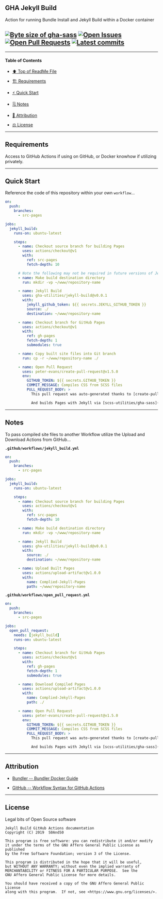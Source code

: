 ## GHA Jekyll Build
[heading__title]:
  #gha-sass
  "&#x2B06; Top of ReadMe File"


Action for running Bundle Install and Jekyll Build within a Docker container


## [![Byte size of gha-sass][badge__master__gha_sass__source_code]][gha_sass__master__source_code] [![Open Issues][badge__issues__gha_sass]][issues__gha_sass] [![Open Pull Requests][badge__pull_requests__gha_sass]][pull_requests__gha_sass] [![Latest commits][badge__commits__gha_sass__master]][commits__gha_sass__master]


------


#### Table of Contents


- [:arrow_up: Top of ReadMe File][heading__title]

- [:building_construction: Requirements][heading__requirements]

- [:zap: Quick Start][heading__quick_start]

- [&#x1F5D2; Notes][notes]

- [:card_index: Attribution][heading__attribution]

- [:balance_scale: License][heading__license]


------



## Requirements
[heading__requirements]:
  #requirements
  "&#x1F3D7; "


Access to GitHub Actions if using on GitHub, or Docker knowhow if utilizing privately.


___


## Quick Start
[heading__quick_start]:
  #quick-start
  "&#9889; Perhaps as easy as one, 2.0,..."


Reference the code of this repository within your own `workflow`...


```YAML
on:
  push:
    branches:
      - src-pages

jobs:
  jekyll_build:
    runs-on: ubuntu-latest

    steps:
      - name: Checkout source branch for building Pages
        uses: actions/checkout@v1
        with:
          ref: src-pages
          fetch-depth: 10

      # Note the following may not be required in future versions of Jekyll Build Actions
      - name: Make build destination directory
        run: mkdir -vp ~/www/repository-name

      - name: Jekyll Build
        uses: gha-utilities/jekyll-build@v0.0.1
        with:
          jekyll_github_token: ${{ secrets.JEKYLL_GITHUB_TOKEN }}
          source: ./
          destination: ~/www/repository-name

      - name: Checkout branch for GitHub Pages
        uses: actions/checkout@v1
        with:
          ref: gh-pages
          fetch-depth: 1
          submodules: true

      - name: Copy built site files into Git branch
        run: cp -r ~/www/repository-name ./

      - name: Open Pull Request
        uses: peter-evans/create-pull-request@v1.5.0
        env:
          GITHUB_TOKEN: ${{ secrets.GITHUB_TOKEN }}
          COMMIT_MESSAGE: Compiles CSS from SCSS files
          PULL_REQUEST_BODY: >
            This pull request was auto-generated thanks to [create-pull-request](https://github.com/peter-evans/create-pull-request)

            And builds Pages with Jekyll via [scss-utilities/gha-sass](https://github.com/gha-utilities/jekyll-build)
```


___


## Notes
[notes]:
  #notes
  "&#x1F5D2; Additional notes and links that may be worth clicking in the future"


To pass compiled site files to another Workflow utilize the Upload and Download Actions from GitHub...


**`.github/workflows/jekyll_build.yml`**


```YAML
on:
  push:
    branches:
      - src-pages

jobs:
  jekyll_build:
    runs-on: ubuntu-latest

    steps:
      - name: Checkout source branch for building Pages
        uses: actions/checkout@v1
        with:
          ref: src-pages
          fetch-depth: 10

      - name: Make build destination directory
        run: mkdir -vp ~/www/repository-name

      - name: Jekyll Build
        uses: gha-utilities/jekyll-build@v0.0.1
        with:
          source: ./
          destination: ~/www/repository-name

      - name: Upload Built Pages
        uses: actions/upload-artifact@v1.0.0
        with:
          name: Complied-Jekyll-Pages
          path: ~/www/repository-name
```


**`.github/workflows/open_pull_request.yml`**


```YAML
on:
  push:
    branches:
      - src-pages

jobs:
  open_pull_request:
    needs: [jekyll_build]
    runs-on: ubuntu-latest

    steps:
      - name: Checkout branch for GitHub Pages
        uses: actions/checkout@v1
        with:
          ref: gh-pages
          fetch-depth: 1
          submodules: true

      - name: Download Compiled Pages
        uses: actions/upload-artifact@v1.0.0
        with:
          name: Complied-Jekyll-Pages
          path: ./

      - name: Open Pull Request
        uses: peter-evans/create-pull-request@v1.5.0
        env:
          GITHUB_TOKEN: ${{ secrets.GITHUB_TOKEN }}
          COMMIT_MESSAGE: Compiles CSS from SCSS files
          PULL_REQUEST_BODY: >
            This pull request was auto-generated thanks to [create-pull-request](https://github.com/peter-evans/create-pull-request)

            And builds Pages with Jekyll via [scss-utilities/gha-sass](https://github.com/gha-utilities/jekyll-build)
```


___


## Attribution
[heading__attribution]:
  #attribution
  "&#x1F4C7; Resources that where helpful in building this project so far."


- [Bundler -- Bundler Docker Guide](https://bundler.io/v2.0/guides/bundler_docker_guide.html)

- [GitHub -- Workflow Syntax for GitHub Actions](https://help.github.com/en/articles/workflow-syntax-for-github-actions)


___


## License
[heading__license]:
  #license
  "&#x2696; Legal bits of Open Source software"


Legal bits of Open Source software


```
Jekyll Build GitHub Actions documentation
Copyright (C) 2019  S0AndS0

This program is free software: you can redistribute it and/or modify
it under the terms of the GNU Affero General Public License as published
by the Free Software Foundation; version 3 of the License.

This program is distributed in the hope that it will be useful,
but WITHOUT ANY WARRANTY; without even the implied warranty of
MERCHANTABILITY or FITNESS FOR A PARTICULAR PURPOSE.  See the
GNU Affero General Public License for more details.

You should have received a copy of the GNU Affero General Public License
along with this program.  If not, see <https://www.gnu.org/licenses/>.
```



[badge__commits__gha_sass__master]:
  https://img.shields.io/github/last-commit/scss-utilities/gha-sass/master.svg

[commits__gha_sass__master]:
  https://github.com/scss-utilities/gha-sass/commits/master
  "&#x1F4DD; History of changes on this branch"


[gha_sass__community]:
  https://github.com/scss-utilities/gha-sass/community
  "&#x1F331; Dedicated to functioning code"


[badge__issues__gha_sass]:
  https://img.shields.io/github/issues/scss-utilities/gha-sass.svg

[issues__gha_sass]:
  https://github.com/scss-utilities/gha-sass/issues
  "&#x2622; Search for and _bump_ existing issues or open new issues for project maintainer to address."


[badge__pull_requests__gha_sass]:
  https://img.shields.io/github/issues-pr/scss-utilities/gha-sass.svg

[pull_requests__gha_sass]:
  https://github.com/scss-utilities/gha-sass/pulls
  "&#x1F3D7; Pull Request friendly, though please check the Community guidelines"


[badge__master__gha_sass__source_code]:
  https://img.shields.io/github/repo-size/scss-utilities/gha-sass

[gha_sass__master__source_code]:
  https://github.com/scss-utilities/gha-sass
  "&#x2328; Project source code!"
